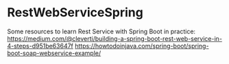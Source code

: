 # RestWebServiceSpring

Some resources to learn Rest Service with Spring Boot in practice:
https://medium.com/@cleverti/building-a-spring-boot-rest-web-service-in-4-steps-d951be63647f
https://howtodoinjava.com/spring-boot/spring-boot-soap-webservice-example/
